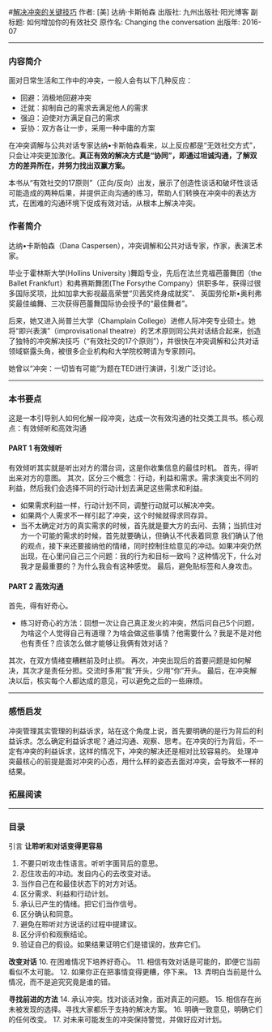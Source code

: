 #[解决冲突的关键技巧](https://book.douban.com/subject/26782094/)
作者:  [美] 达纳·卡斯帕森
出版社: 九州出版社·阳光博客
副标题: 如何增加你的有效社交
原作名: Changing the conversation
出版年: 2016-07
***
### 内容简介 
面对日常生活和工作中的冲突，一般人会有以下几种反应：
- 回避：消极地回避冲突
- 迁就：抑制自己的需求去满足他人的需求
- 强迫：迫使对方满足自己的需求
- 妥协：双方各让一步，采用一种中庸的方案

在冲突调解与公共对话专家达纳•卡斯帕森看来，以上反应都是“无效社交方式”，只会让冲突更加激化。**真正有效的解决方式是“协同”，即通过坦诚沟通，了解双方的差异所在，并努力找出双赢方案。**

本书从“有效社交的17原则”（正向/反向）出发，展示了创造性谈话和破坏性谈话可能造成的两种后果，并提供正向沟通的练习，帮助人们转换在冲突中的表达方式，在困难的沟通环境下促成有效对话，从根本上解决冲突。

### 作者简介 
达纳•卡斯帕森（Dana Caspersen），冲突调解和公共对话专家，作家，表演艺术家。

毕业于霍林斯大学(Hollins University )舞蹈专业，先后在法兰克福芭蕾舞团（the Ballet Frankfurt）和弗赛斯舞团(The Forsythe Company）供职多年，获得过很多国际奖项，比如加拿大影视最高荣誉“贝茜奖终身成就奖”、 英国劳伦斯•奥利弗奖最佳编舞、三次获得芭蕾舞国际协会授予的“最佳舞者”。

后来，她又进入尚普兰大学（Champlain College）进修人际冲突专业硕士。她将“即兴表演”（improvisational theatre）的艺术原则同公共对话结合起来，创造了独特的冲突解决技巧（“有效社交的17个原则”），并很快在冲突调解和公共对话领域崭露头角，被很多企业机构和大学院校聘请为专家顾问。

她曾以“冲突：一切皆有可能”为题在TED进行演讲，引发广泛讨论。

***
### 本书要点
这是一本引导别人如何化解一段冲突，达成一次有效沟通的社交类工具书。核心观点：有效倾听和高效沟通

#### PART 1 有效倾听
有效倾听其实就是听出对方的潜台词，这是你收集信息的最佳时机。
首先，得听出来对方的意图。
其次，区分三个概念：行动，利益和需求。需求演变出不同的利益，然后我们会选择不同的行动计划去满足这些需求和利益。
- 如果需求利益一样，行动计划不同，调整行动就可以解决冲突。
- 如果两个人需求不一样引起了冲突，这个时候就得求同存异。
- 当不太确定对方的真实需求的时候，首先就是要大方的去问、去猜；当抓住对方一个可能的需求的时候，首先就要确认，但确认不代表着同意
我们确认了他的观点，接下来还要接纳他的情绪，同时控制住给意见的冲动。如果冲突仍然出现，在心里问自己三个问题：我的行为和目标一致吗？这种情况下，什么对我才是最重要的？为什么我会有这种感觉。
最后，避免贴标签和人身攻击。

#### PART 2  高效沟通
首先，得有好奇心。
- 练习好奇心的方法：回想一次让自己真正发火的冲突，然后问自己5个问题，为啥这个人觉得自己有道理？为啥会做这些事情？他需要什么？我是不是对他也有责任？应该怎么做才能够让我俩有效对话？

其次，在双方情绪变糟糕前及时止损。
再次，冲突出现后的首要问题是如何解决，其次才是责任分担。交流时多用“我”开头，少用“你”开头。
最后，在冲突解决以后，核实每个人都达成的意见，可以避免之后的一些麻烦。

***
### 感悟启发
冲突管理其实管理的利益诉求，站在这个角度上说，首先要明确的是行为背后的利益诉求。怎么确定利益诉求呢？通过沟通、观察、思考。在冲突的行为背后，不一定有冲突的利益诉求，这样的情况下，冲突的解决还是相对比较容易的。
处理冲突最核心的前提是面对冲突的心态，用什么样的姿态去面对冲突，会导致不一样的结果。

### 拓展阅读


***
### 目录
引言
**让聆听和对话变得更容易**
1. 不要只听攻击性语言。听听字面背后的意思。
2. 忍住攻击的冲动。发自内心的去改变对话。
3. 当作自己在和最佳状态下的对方对话。
4. 区分需求、利益和行动计划。
5. 承认已产生的情绪。把它们当作信号。
6. 区分确认和同意。
7. 避免在聆听对方说话的过程中提建议。
8. 区分评价和观察结论。
9. 验证自己的假设。如果结果证明它们是错误的，放弃它们。

**改变对话**
10. 在困难情况下培养好奇心。
11. 相信有效对话是可能的，即便它当前看似不太可能。
12. 如果你正在把事情变得更糟，停下来。
13. 弄明白当前是什么情况，而不是追究究竟是谁的错。

**寻找前进的方法**
14. 承认冲突。找对谈话对象，面对真正的问题。
15. 相信存在尚未被发现的选择。寻找大家都乐于支持的解决方案。
16. 明确一致意见，明确它们的任何改变。
17. 对未来可能发生的冲突保持警觉，并做好应对计划。